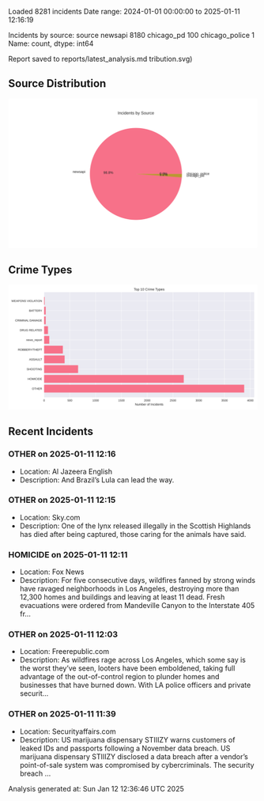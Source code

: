 
Loaded 8281 incidents
Date range: 2024-01-01 00:00:00 to 2025-01-11 12:16:19

Incidents by source:
source
newsapi           8180
chicago_pd         100
chicago_police       1
Name: count, dtype: int64

Report saved to reports/latest_analysis.md
tribution.svg)

## Source Distribution
![Source Distribution](images/source_distribution.svg)

## Crime Types
![Crime Types](images/crime_types.svg)

## Recent Incidents

### OTHER on 2025-01-11 12:16
- Location: Al Jazeera English
- Description: And Brazil’s Lula can lead the way.


### OTHER on 2025-01-11 12:15
- Location: Sky.com
- Description: One of the lynx released illegally in the Scottish Highlands has died after being captured, those caring for the animals have said.


### HOMICIDE on 2025-01-11 12:11
- Location: Fox News
- Description: For five consecutive days, wildfires fanned by strong winds have ravaged neighborhoods in Los Angeles, destroying more than 12,300 homes and buildings and leaving at least 11 dead. Fresh evacuations were ordered from Mandeville Canyon to the Interstate 405 fr…


### OTHER on 2025-01-11 12:03
- Location: Freerepublic.com
- Description: As wildfires rage across Los Angeles, which some say is the worst they’ve seen, looters have been emboldened, taking full advantage of the out-of-control region to plunder homes and businesses that have burned down. With LA police officers and private securit…


### OTHER on 2025-01-11 11:39
- Location: Securityaffairs.com
- Description: US marijuana dispensary STIIIZY warns customers of leaked IDs and passports following a November data breach. US marijuana dispensary STIIIZY disclosed a data breach after a vendor’s point-of-sale system was compromised by cybercriminals. The security breach …

Analysis generated at: Sun Jan 12 12:36:46 UTC 2025
